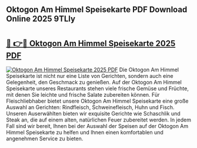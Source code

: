 ## Oktogon Am Himmel Speisekarte PDF Download Online 2025 9TLly

# <h2><a href="http://gc5h26.nevu.top/?p=Oktogon+Am+Himmel+Speisekarte">🔗 👉🔴 Oktogon Am Himmel Speisekarte 2025 PDF</a></h2>

[![Oktogon Am Himmel Speisekarte 2025 PDF](https://i.imgur.com/dBaPXMq.png)](http://gc5h26.nevu.top/?p=Oktogon+Am+Himmel+Speisekarte)
Die Oktogon Am Himmel Speisekarte ist nicht nur eine Liste von Gerichten, sondern auch eine Gelegenheit, den Geschmack zu genießen. Auf der Oktogon Am Himmel Speisekarte unseres Restaurants stehen viele frische Gemüse und Früchte, mit denen Sie leichte und frische Salate zubereiten können. Für Fleischliebhaber bietet unsere Oktogon Am Himmel Speisekarte eine große Auswahl an Gerichten: Rindfleisch, Schweinefleisch, Huhn und Fisch. Unseren Auserwählten bieten wir exquisite Gerichte wie Schaschlik und Steak an, die auf einem alten, natürlichen Feuer zubereitet werden. In jedem Fall sind wir bereit, Ihnen bei der Auswahl der Speisen auf der Oktogon Am Himmel Speisekarte zu helfen und Ihnen einen komfortablen und angenehmen Service zu bieten.

